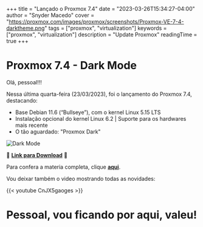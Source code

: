 +++
title = "Lançado o  Proxmox 7.4"
date = "2023-03-26T15:34:27-04:00"
author = "Snyder Macedo"
cover = "https://proxmox.com/images/proxmox/screenshots/Proxmox-VE-7-4-darktheme.png"
tags = ["proxmox", "virtualization"]
keywords = ["proxmox", "virtualization"]
description = "Update Proxmox"
readingTime = true
+++

# Proxmox 7.4 - Dark Mode 

Olá, pessoal!!!

Nessa última quarta-feira (23/03/2023), foi o lançamento do Proxmox 7.4, destacando:

- Base Debian 11.6 (“Bullseye”), com o kernel Linux 5.15 LTS
- Instalação opcional do kernel Linux 6.2 | Suporte para os hardwares mais recente
- O tão aguardado: "Proxmox Dark"

![Dark Mode](https://proxmox.com/images/proxmox/screenshots/Proxmox-VE-7-4-OSD-Details.png)

💾 [**Link para Download**](https://proxmox.com/en/downloads/item/proxmox-ve-7-4-iso-installer) 💾

Para confera a materia completa, clique [**aqui**](https://proxmox.com/en/news/press-releases/proxmox-virtual-environment-7-4).

Vou deixar também o video mostrando todas as novidades:

{{< youtube CnJX5gaoges >}}

# Pessoal, vou ficando por aqui, valeu!
